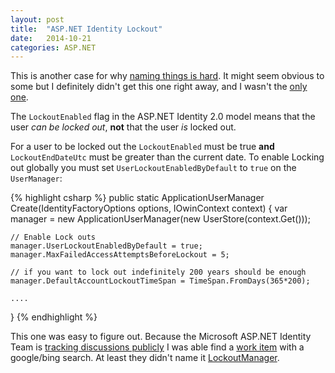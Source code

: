 ```yaml
---
layout: post
title:  "ASP.NET Identity Lockout"
date:   2014-10-21
categories: ASP.NET
---
```


This is another case for why [naming things is hard](http://martinfowler.com/bliki/TwoHardThings.html).  It might seem obvious to some but I definitely didn't get this one right away, and I wasn't the [only one](https://aspnetidentity.codeplex.com/workitem/2178).  

The ```LockoutEnabled``` flag in the ASP.NET Identity 2.0 model means that the user *can be locked out*, **not** that the user *is* locked out.  

For a user to be locked out the ```LockoutEnabled``` must be true **and** ```LockoutEndDateUtc``` must be greater than the current date.  To enable Locking out globally you must set ```UserLockoutEnabledByDefault``` to ```true``` on the ```UserManager```:

{% highlight csharp %}
public static ApplicationUserManager Create(IdentityFactoryOptions<ApplicationUserManager> options, IOwinContext context)
{
    var manager = new ApplicationUserManager(new UserStore<ApplicationUser>(context.Get<ApplicationDbContext>()));
    
	// Enable Lock outs
    manager.UserLockoutEnabledByDefault = true;
    manager.MaxFailedAccessAttemptsBeforeLockout = 5;

    // if you want to lock out indefinitely 200 years should be enough
    manager.DefaultAccountLockoutTimeSpan = TimeSpan.FromDays(365*200);

	....
}
{% endhighlight %}

This one was easy to figure out. Because the Microsoft ASP.NET Identity Team is [tracking discussions publicly](https://aspnetidentity.codeplex.com/SourceControl/latest#Readme.markdown) I was able find a [work item](https://aspnetidentity.codeplex.com/workitem/2178) with a google/bing search.  At least they didn't name it [LockoutManager](http://blog.codinghorror.com/i-shall-call-it-somethingmanager/).

